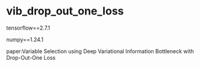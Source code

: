 # vib_drop_out_one_loss

tensorflow==2.7.1

numpy==1.24.1


paper:Variable Selection using Deep Variational Information Bottleneck with Drop-Out-One Loss

